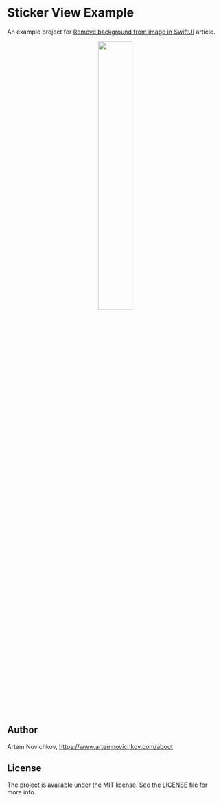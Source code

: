 
# Sticker View Example

An example project for [Remove background from image in SwiftUI](https://www.artemnovichkov.com/blog/remove-background-from-image-in-swiftui) article.

<p align="center"/>
  <img src=".github/final-animation.gif" width="40%"/>
</p>

## Author

Artem Novichkov, https://www.artemnovichkov.com/about

## License

The project is available under the MIT license. See the [LICENSE](./LICENSE) file for more info.
